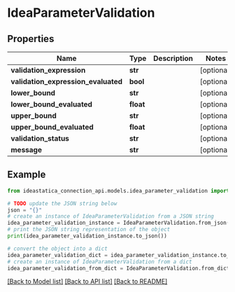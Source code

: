 # IdeaParameterValidation


## Properties

Name | Type | Description | Notes
------------ | ------------- | ------------- | -------------
**validation_expression** | **str** |  | [optional] 
**validation_expression_evaluated** | **bool** |  | [optional] 
**lower_bound** | **str** |  | [optional] 
**lower_bound_evaluated** | **float** |  | [optional] 
**upper_bound** | **str** |  | [optional] 
**upper_bound_evaluated** | **float** |  | [optional] 
**validation_status** | **str** |  | [optional] 
**message** | **str** |  | [optional] 

## Example

```python
from ideastatica_connection_api.models.idea_parameter_validation import IdeaParameterValidation

# TODO update the JSON string below
json = "{}"
# create an instance of IdeaParameterValidation from a JSON string
idea_parameter_validation_instance = IdeaParameterValidation.from_json(json)
# print the JSON string representation of the object
print(idea_parameter_validation_instance.to_json())

# convert the object into a dict
idea_parameter_validation_dict = idea_parameter_validation_instance.to_dict()
# create an instance of IdeaParameterValidation from a dict
idea_parameter_validation_from_dict = IdeaParameterValidation.from_dict(idea_parameter_validation_dict)
```
[[Back to Model list]](../README.md#documentation-for-models) [[Back to API list]](../README.md#documentation-for-api-endpoints) [[Back to README]](../README.md)


